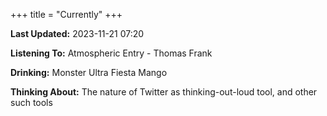 +++
title = "Currently"
+++

**Last Updated:** 2023-11-21 07:20

**Listening To:** Atmospheric Entry - Thomas Frank

**Drinking:** Monster Ultra Fiesta Mango

**Thinking About:** The nature of Twitter as thinking-out-loud tool, and other such tools
